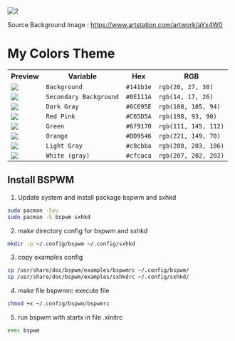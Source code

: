 ![2](https://github.com/user-attachments/assets/6bd1d6a6-27d0-4986-8a21-c76078e24de6)

Source Background Image : https://www.artstation.com/artwork/aYx4W0

# My Colors Theme
<table>
<tr>
    <th>Preview</th>
    <th>Variable</th>
    <th>Hex</th>
    <th>RGB</th>
</tr>
<tr>
    <td><img src="https://raw.githubusercontent.com/Koreoxy/.github/main/assets/background.png"></td>
    <td><code>Background</code></td>
    <td><code>#141b1e</code></td>
    <td><code>rgb(20, 27, 30)</code></td>
</tr>
<tr>
    <td><img src="https://raw.githubusercontent.com/Koreoxy/.github/main/assets/secondary-background.png"></td>
    <td><code>Secondary Background</code></td>
    <td><code>#0E111A</code></td>
    <td><code>rgb(14, 17, 26)</code></td>
</tr>
<tr>
    <td><img src="https://raw.githubusercontent.com/Koreoxy/.github/main/assets/dark-gray.png"></td>
    <td><code>Dark Gray</code></td>
    <td><code>#6C695E</code></td>
    <td><code>rgb(108, 105, 94)</code></td>
<tr>
<tr>
    <td><img src="https://raw.githubusercontent.com/Koreoxy/.github/main/assets/red-pink.png"></td>
    <td><code>Red Pink</code></td>
    <td><code>#C65D5A</code></td>
    <td><code>rgb(198, 93, 90)</code></td>
</tr>
<tr>
    <td><img src="https://raw.githubusercontent.com/Koreoxy/.github/main/assets/green.png"></td>
    <td><code>Green</code></td>
    <td><code>#6f9170</code></td>
    <td><code>rgb(111, 145, 112)</code></td>
</tr>
<tr>
    <td><img src="https://raw.githubusercontent.com/Koreoxy/.github/main/assets/orange.png"></td>
    <td><code>Orange</code></td>
    <td><code>#DD9546</code></td>
    <td><code>rgb(221, 149, 70)</code></td>
</tr>
<tr>
    <td><img src="https://raw.githubusercontent.com/Koreoxy/.github/main/assets/light-gray.png"></td>
    <td><code>Light Gray</code></td>
    <td><code>#c8cbba</code></td>
    <td><code>rgb(200, 203, 186)</code></td>
</tr>
<tr>
    <td><img src="https://raw.githubusercontent.com/Koreoxy/.github/main/assets/white-gray.png"></td>
    <td><code>White (gray)</code></td>
    <td><code>#cfcaca</code></td>
    <td><code>rgb(207, 202, 202)</code></td>
</tr>
</table>

## Install BSPWM

1. Update system and install package bspwm and sxhkd

```bash
sudo pacman -Syu
sudo pacman -S bspwm sxhkd
```

2. make directory config for bspwm and sxhkd

```bash
mkdir -p ~/.config/bspwm ~/.config/sxhkd
```

3. copy examples config

```bash
cp /usr/share/doc/bspwm/examples/bspwmrc ~/.config/bspwm/
cp /usr/share/doc/bspwm/examples/sxhkdrc ~/.config/sxhkd/
```

4. make file bspwmrc execute file

```bash
chmod +x ~/.config/bspwm/bspwmrc
```

5. run bspwm with startx in file .xinitrc

```bash
exec bspwm
```
